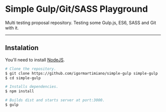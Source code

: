 # Simple Gulp/Git/SASS Playground

Multi testing proposal repository.
Testing some Gulp.js, ES6, SASS and Git with it.

---

## Instalation

You'll need to install [NodeJS](http://nodejs.org/).

```sh
# Clone the repository.
$ git clone https://github.com/igormartimiano/simple-gulp simple-gulp
$ cd simple-gulp

# Installs dependencies.
$ npm install

# Builds dist and starts server at port:3000.
$ gulp
```